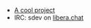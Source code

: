 - [A cool project](https://github.com/sujaldev/skylon)
- IRC: sdev on [libera.chat](https://libera.chat/)

